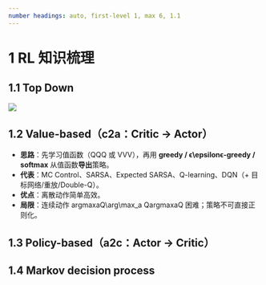 ```yaml
---
number headings: auto, first-level 1, max 6, 1.1
---
```



# 1 RL 知识梳理


## 1.1 Top Down
![](https://susfq45zc9c0.sg.larksuite.com/space/api/box/stream/download/asynccode/?code=MzhiMmZlMzQwNDBhOTQxN2M0YjJhMTE3ZmVlNzk3Y2RfcDc0eFVMR1hYSFBUQ284MEYwcnZlWHpVd20yQnhMdlhfVG9rZW46THZNc2JmeFZ0b2tzeUV4SDdBWmxzQ3NPZ1FkXzE3NTg4NzYzNDA6MTc1ODg3OTk0MF9WNA)

## 1.2 Value-based（**c2a：Critic → Actor**）
- **思路**：先学习值函数（QQQ 或 VVV），再用 **greedy / ϵ\epsilonϵ-greedy / softmax** 从值函数**导出**策略。
- **代表**：MC Control、SARSA、Expected SARSA、Q-learning、DQN（+ 目标网络/重放/Double-Q）。
- **优点**：离散动作简单高效。
- **局限**：连续动作 arg⁡max⁡aQ\arg\max_a Qargmaxa​Q 困难；策略不可直接正则化。

## 1.3 Policy-based（**a2c：Actor → Critic**）

## 1.4 Markov decision process


